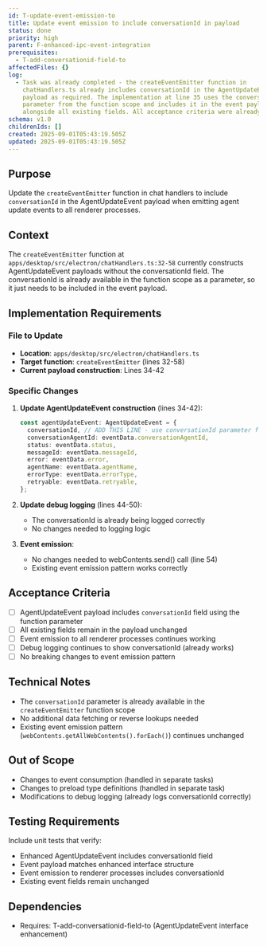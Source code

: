 ```yaml
---
id: T-update-event-emission-to
title: Update event emission to include conversationId in payload
status: done
priority: high
parent: F-enhanced-ipc-event-integration
prerequisites:
  - T-add-conversationid-field-to
affectedFiles: {}
log:
  - Task was already completed - the createEventEmitter function in
    chatHandlers.ts already includes conversationId in the AgentUpdateEvent
    payload as required. The implementation at line 35 uses the conversationId
    parameter from the function scope and includes it in the event payload
    alongside all existing fields. All acceptance criteria were already met.
schema: v1.0
childrenIds: []
created: 2025-09-01T05:43:19.505Z
updated: 2025-09-01T05:43:19.505Z
---
```


## Purpose

Update the `createEventEmitter` function in chat handlers to include `conversationId` in the AgentUpdateEvent payload when emitting agent update events to all renderer processes.

## Context

The `createEventEmitter` function at `apps/desktop/src/electron/chatHandlers.ts:32-58` currently constructs AgentUpdateEvent payloads without the conversationId field. The conversationId is already available in the function scope as a parameter, so it just needs to be included in the event payload.

## Implementation Requirements

### File to Update

- **Location**: `apps/desktop/src/electron/chatHandlers.ts`
- **Target function**: `createEventEmitter` (lines 32-58)
- **Current payload construction**: Lines 34-42

### Specific Changes

1. **Update AgentUpdateEvent construction** (lines 34-42):

   ```typescript
   const agentUpdateEvent: AgentUpdateEvent = {
     conversationId, // ADD THIS LINE - use conversationId parameter from function scope
     conversationAgentId: eventData.conversationAgentId,
     status: eventData.status,
     messageId: eventData.messageId,
     error: eventData.error,
     agentName: eventData.agentName,
     errorType: eventData.errorType,
     retryable: eventData.retryable,
   };
   ```

2. **Update debug logging** (lines 44-50):
   - The conversationId is already being logged correctly
   - No changes needed to logging logic

3. **Event emission**:
   - No changes needed to webContents.send() call (line 54)
   - Existing event emission pattern works correctly

## Acceptance Criteria

- [ ] AgentUpdateEvent payload includes `conversationId` field using the function parameter
- [ ] All existing fields remain in the payload unchanged
- [ ] Event emission to all renderer processes continues working
- [ ] Debug logging continues to show conversationId (already works)
- [ ] No breaking changes to event emission pattern

## Technical Notes

- The `conversationId` parameter is already available in the `createEventEmitter` function scope
- No additional data fetching or reverse lookups needed
- Existing event emission pattern (`webContents.getAllWebContents().forEach()`) continues unchanged

## Out of Scope

- Changes to event consumption (handled in separate tasks)
- Changes to preload type definitions (handled in separate task)
- Modifications to debug logging (already logs conversationId correctly)

## Testing Requirements

Include unit tests that verify:

- Enhanced AgentUpdateEvent includes conversationId field
- Event payload matches enhanced interface structure
- Event emission to renderer processes includes conversationId
- Existing event fields remain unchanged

## Dependencies

- Requires: T-add-conversationid-field-to (AgentUpdateEvent interface enhancement)

